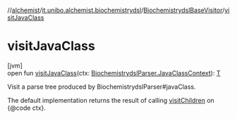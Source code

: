 //[alchemist](../../../index.md)/[it.unibo.alchemist.biochemistrydsl](../index.md)/[BiochemistrydslBaseVisitor](index.md)/[visitJavaClass](visit-java-class.md)

# visitJavaClass

[jvm]\
open fun [visitJavaClass](visit-java-class.md)(ctx: [BiochemistrydslParser.JavaClassContext](../-biochemistrydsl-parser/-java-class-context/index.md)): [T](../../it.unibo.alchemist.model.implementations.conditions/-generic-molecule-present/index.md)

Visit a parse tree produced by BiochemistrydslParser#javaClass. 

The default implementation returns the result of calling [visitChildren](index.md#668592954%2FFunctions%2F-267951372) on {@code ctx}.
